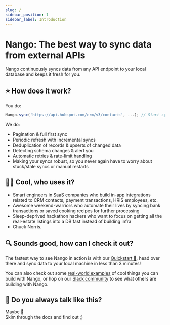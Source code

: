 ```yaml
---
slug: /
sidebar_position: 1
sidebar_label: Introduction
---
```


# Nango: The best way to sync data from external APIs

Nango continuously syncs data from any API endpoint to your local database and keeps it fresh for you.


## ⭐ How does it work?

You do:
```ts
Nango.sync('https://api.hubspot.com/crm/v3/contacts', ...); // Start sync job for HubSpot contacts
```

We do:
- Pagination & full first sync
- Periodic refresh with incremental syncs
- Deduplication of records & upserts of changed data
- Detecting schema changes & alert you
- Automatic retries & rate-limit handling
- Making your syncs robust, so you never again have to worry about stuck/stale syncs or manual restarts

## 🧑‍💻 Cool, who uses it?

-   Smart engineers in SaaS companies who build in-app integrations related to CRM contacts, payment transactions, HRIS employees, etc.
-   Awesome weekend-warriors who automate their lives by syncing bank transactions or saved cooking recipes for further processing
-   Sleep-deprived hackathon hackers who want to focus on getting all the real-estate listings into a DB fast instead of building infra
-   Chuck Norris.

## 🔍 Sounds good, how can I check it out?

The fastest way to see Nango in action is with our [Quickstart 🚀](quickstart.md), head over there and sync data to your local machine in less than 3 minutes!

You can also check out some [real-world examples](real-world-examples.md) of cool things you can build with Nango, or hop on our [Slack community](https://nango.dev/slack) to see what others are building with Nango.

## 🤔 Do you always talk like this?

Maybe 💁  
Skim through the docs and find out ;)